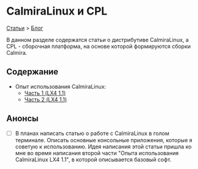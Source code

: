 # CalmiraLinux и CPL

[Статьи](../../stats.md) > [Блог](../README.md)

В данном разделе содержатся статьи о дистрибутиве CalmiraLinux, а CPL - сборочная платформа, на основе которой формируются сборки Calmira.

## Содержание

* Опыт использования CalmiraLinux:
	* [Часть 1 (LX4 1.1)](expierence/calmira-1.1.md)
	* [Часть 2 (LX4 1.1)](expierence/calmira-1.1-2.md)

## Анонсы

- [ ] В планах написать статью о работе с CalmiraLinux в голом терминале. Описать основные консольные приложения, которые я советую к использованию. Идея написания этой статьи пришла ко мне во время написания второй части "Опыта использования CalmiraLinux LX4 1.1", в которой описывается базовый софт.

